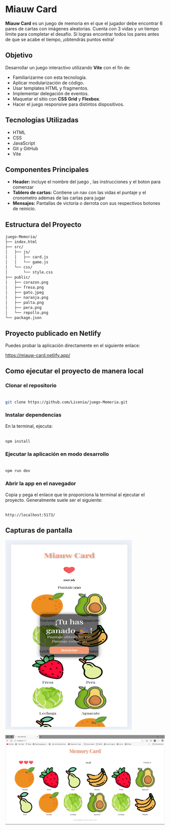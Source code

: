 # Miauw Card

**Miauw Card** es un juego de memoria en el que el jugador debe encontrar 6 pares de cartas con imágenes aleatorias. Cuenta con 3 vidas y un tiempo límite para completar el desafío. Si logras encontrar todos los pares antes de que se acabe el tiempo, ¡obtendrás puntos extra!

## Objetivo

Desarrollar un juego interactivo utilizando **Vite** con el fin de:

- Familiarizarme con esta tecnología.
- Aplicar modularización de código.
- Usar templates HTML y fragmentos.
- Implementar delegación de eventos.
- Maquetar el sitio con **CSS Grid** y **Flexbox**.
- Hacer el juego responsive para distintos dispositivos.

## Tecnologías Utilizadas

- HTML
- CSS
- JavaScript
- Git y GitHub
- Vite

## Componentes Principales

- __Header:__ incluye el nombre del juego , las instrucciones y el boton para comenzar
- __Tablero de cartas:__  Contiene un nav con las vidas el puntaje y el cronometro ademas de las cartas para jugar
- __Mensajes:__ Pantallas de victoria o derrota con sus respectivos botones de reinicio.

## Estructura del Proyecto

```
juego-Memoria/
├── index.html
├── src/
│   ├── js/
│   │   ├── card.js
│   │   └── game.js
│   └── css/
│       └── style.css
├── public/
│   ├── corazon.png
│   ├── fresa.png
│   ├── gato.jpeg
│   ├── naranja.png
│   ├── palta.png
│   ├── pera.png
│   └── repollo.png
└── package.json

```
## Proyecto publicado en Netlify

Puedes probar la aplicación directamente en el siguiente enlace:

https://miauw-card.netlify.app/


## Como ejecutar el proyecto de manera local

### **Clonar el repositorio**

```bash
	
git clone https://github.com/Licenia/juego-Memoria.git
```

### **Instalar dependencias**

En la terminal, ejecuta:

```bash

npm install
```

### **Ejecutar la aplicación en modo desarrollo**

```bash

npm run dev
```

### **Abrir la app en el navegador**

Copia y pega el enlace que te proporciona la terminal al ejecutar el proyecto. Generalmente suele ser el siguiente:

```

http://localhost:5173/

```

## Capturas de pantalla
<img src="./public/Captura%20de%20pantalla.png" alt="Captura del juego" width="400"  height="600"/>

![](/public/captura-pantalla2.png)

